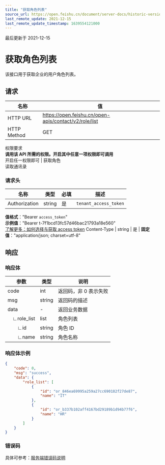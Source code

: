 ```yaml
---
title: "获取角色列表"
source_url: https://open.feishu.cn/document/server-docs/historic-version//user/obtain-a-role-list
last_remote_update: 2021-12-15
last_remote_update_timestamp: 1639554121000
---
```

最后更新于 2021-12-15

# 获取角色列表

该接口用于获取企业的用户角色列表。<br>

## 请求
名称 | 值
---|---
HTTP URL | https://open.feishu.cn/open-apis/contact/v2/role/list
HTTP Method | GET
权限要求  
 **调用该 API 所需的权限。开启其中任意一项权限即可调用**  
开启任一权限即可 | 获取角色   
          读取通讯录

### 请求头

名称 | 类型 | 必填 | 描述
--- | --- | --- | ---
Authorization | string | 是 | `tenant_access_token`  
**值格式**："Bearer `access_token`"  
**示例值**："Bearer t-7f1bcd13fc57d46bac21793a18e560"  
 [了解更多：如何选择与获取 access token](https://open.feishu.cn/document/uAjLw4CM/ugTN1YjL4UTN24CO1UjN/trouble-shooting/how-to-choose-which-type-of-token-to-use)
Content-Type | string | 是 | **固定值**："application/json; charset=utf-8"

## 响应
### 响应体

|参数|类型|说明|
|-|-|-|
|code|int|返回码，非 0 表示失败|
|msg|string|返回码的描述|
|data|-|返回业务数据|
|&emsp;∟role_list|list|角色列表|
|&emsp;&emsp;∟id|string|角色 ID|
|&emsp;&emsp;∟name|string|角色名称|
### 响应体示例
```json
{
    "code": 0,
    "msg": "success",
    "data": {
        "role_list": [
            {
                "id": "or_846ea69995a259a27cc690182f27de87",
                "name": "IT"
            },
            {
                "id": "or_b337b102aff4167bd29189b1d94b77f6",
                "name": "HR"
            }
        ]
    }
}
```
### 错误码

具体可参考：[服务端错误码说明](https://open.feishu.cn/document/ukTMukTMukTM/ugjM14COyUjL4ITN)

